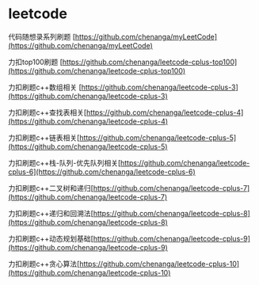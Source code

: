 # leetcode

代码随想录系列刷题 [https://github.com/chenanga/myLeetCode](https://github.com/chenanga/myLeetCode)

力扣top100刷题 [https://github.com/chenanga/leetcode-cplus-top100](https://github.com/chenanga/leetcode-cplus-top100)

力扣刷题c++数组相关 [https://github.com/chenanga/leetcode-cplus-3](https://github.com/chenanga/leetcode-cplus-3)

力扣刷题c++查找表相关[https://github.com/chenanga/leetcode-cplus-4](https://github.com/chenanga/leetcode-cplus-4)

力扣刷题c++链表相关[https://github.com/chenanga/leetcode-cplus-5](https://github.com/chenanga/leetcode-cplus-5)

力扣刷题c++栈-队列-优先队列相关[https://github.com/chenanga/leetcode-cplus-6](https://github.com/chenanga/leetcode-cplus-6)

力扣刷题c++二叉树和递归[https://github.com/chenanga/leetcode-cplus-7](https://github.com/chenanga/leetcode-cplus-7)

力扣刷题c++递归和回溯法[https://github.com/chenanga/leetcode-cplus-8](https://github.com/chenanga/leetcode-cplus-8)

力扣刷题c++动态规划基础[https://github.com/chenanga/leetcode-cplus-9](https://github.com/chenanga/leetcode-cplus-9)

力扣刷题c++贪心算法[https://github.com/chenanga/leetcode-cplus-10](https://github.com/chenanga/leetcode-cplus-10)
